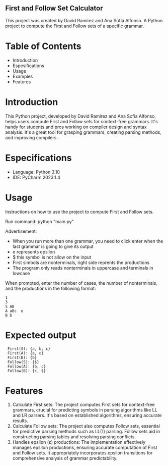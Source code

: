 ## First and Follow Set Calculator <br>
This project was created by David Ramírez and Ana Sofía Alfonso.    A Python project to compute the First and Follow sets of a specific grammar.

# Table of Contents
- Introduction
- Espesifications
- Usage
- Examples
- Features

# Introduction
This Python project, developed by David Ramírez and Ana Sofía Alfonso, helps users compute First and Follow sets for context-free grammars. It's handy for students and pros working on compiler design and syntax analysis. It's a great tool for grasping grammars, creating parsing methods, and improving compilers.

# Especifications
- Language: Python 3.10
- IDE: PyCharm 2023.1.4

# Usage
Instructions on how to use the project to compute First and Follow sets.

Run command: python "main.py"

Advertisement:
- When you run more than one grammar, you need to click enter when the last grammar is going to give its output
- e represents epsilon
- $ this symbol is not allow on the input
-  First simbols are nonterminals, right side reprents the productions
- The program only reads nonterminals in uppercase and terminals in lowcase


When prompted, enter the number of cases, the number of nonterminals, and the productions in the following format:

```
1
3
S AB
A aBc  e
B b
```
# Expected output
```
 First(S): {a, b, ε}
 First(A): {a, ε}
 First(B): {b}
 Follow(S): {$}
 Follow(A): {b, c}
 Follow(B): {c, $}
```
# Features

1. Calculate First sets: The project computes First sets for context-free grammars, crucial for predicting symbols in parsing algorithms like LL and LR parsers. It's based on established algorithms, ensuring accurate results.
2. Calculate Follow sets: The project also computes Follow sets, essential for predictive parsing methods such as LL(1) parsing. Follow sets aid in constructing parsing tables and resolving parsing conflicts.
3. Handles epsilon (ε) productions: The implementation effectively manages epsilon productions, ensuring accurate computation of First and Follow sets. It appropriately incorporates epsilon transitions for comprehensive analysis of grammar predictability.


